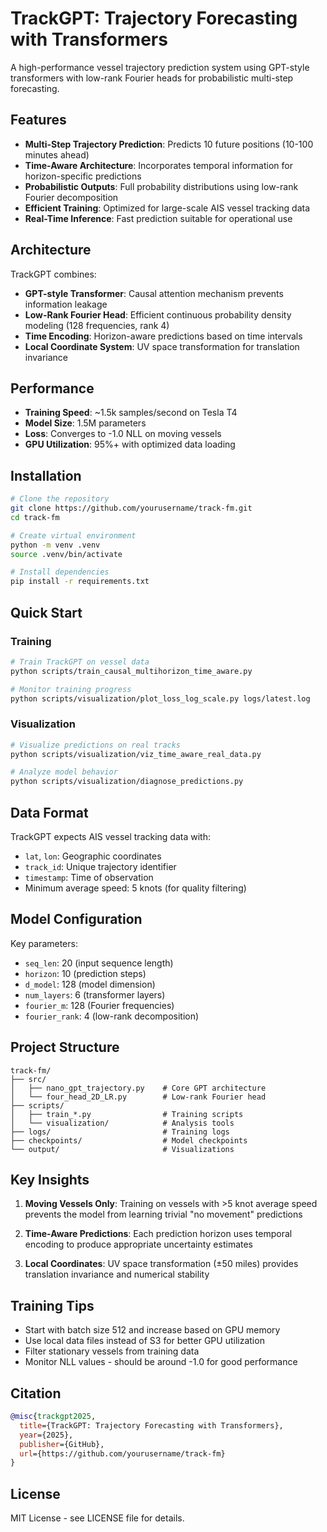 # TrackGPT: Trajectory Forecasting with Transformers

A high-performance vessel trajectory prediction system using GPT-style transformers with low-rank Fourier heads for probabilistic multi-step forecasting.

## Features

- **Multi-Step Trajectory Prediction**: Predicts 10 future positions (10-100 minutes ahead)
- **Time-Aware Architecture**: Incorporates temporal information for horizon-specific predictions
- **Probabilistic Outputs**: Full probability distributions using low-rank Fourier decomposition
- **Efficient Training**: Optimized for large-scale AIS vessel tracking data
- **Real-Time Inference**: Fast prediction suitable for operational use

## Architecture

TrackGPT combines:
- **GPT-style Transformer**: Causal attention mechanism prevents information leakage
- **Low-Rank Fourier Head**: Efficient continuous probability density modeling (128 frequencies, rank 4)
- **Time Encoding**: Horizon-aware predictions based on time intervals
- **Local Coordinate System**: UV space transformation for translation invariance

## Performance

- **Training Speed**: ~1.5k samples/second on Tesla T4
- **Model Size**: 1.5M parameters
- **Loss**: Converges to -1.0 NLL on moving vessels
- **GPU Utilization**: 95%+ with optimized data loading

## Installation

```bash
# Clone the repository
git clone https://github.com/yourusername/track-fm.git
cd track-fm

# Create virtual environment
python -m venv .venv
source .venv/bin/activate

# Install dependencies
pip install -r requirements.txt
```

## Quick Start

### Training

```bash
# Train TrackGPT on vessel data
python scripts/train_causal_multihorizon_time_aware.py

# Monitor training progress
python scripts/visualization/plot_loss_log_scale.py logs/latest.log
```

### Visualization

```bash
# Visualize predictions on real tracks
python scripts/visualization/viz_time_aware_real_data.py

# Analyze model behavior
python scripts/visualization/diagnose_predictions.py
```

## Data Format

TrackGPT expects AIS vessel tracking data with:
- `lat`, `lon`: Geographic coordinates
- `track_id`: Unique trajectory identifier  
- `timestamp`: Time of observation
- Minimum average speed: 5 knots (for quality filtering)

## Model Configuration

Key parameters:
- `seq_len`: 20 (input sequence length)
- `horizon`: 10 (prediction steps)
- `d_model`: 128 (model dimension)
- `num_layers`: 6 (transformer layers)
- `fourier_m`: 128 (Fourier frequencies)
- `fourier_rank`: 4 (low-rank decomposition)

## Project Structure

```
track-fm/
├── src/
│   ├── nano_gpt_trajectory.py    # Core GPT architecture
│   └── four_head_2D_LR.py        # Low-rank Fourier head
├── scripts/
│   ├── train_*.py                # Training scripts
│   └── visualization/            # Analysis tools
├── logs/                         # Training logs
├── checkpoints/                  # Model checkpoints
└── output/                       # Visualizations
```

## Key Insights

1. **Moving Vessels Only**: Training on vessels with >5 knot average speed prevents the model from learning trivial "no movement" predictions

2. **Time-Aware Predictions**: Each prediction horizon uses temporal encoding to produce appropriate uncertainty estimates

3. **Local Coordinates**: UV space transformation (±50 miles) provides translation invariance and numerical stability

## Training Tips

- Start with batch size 512 and increase based on GPU memory
- Use local data files instead of S3 for better GPU utilization
- Filter stationary vessels from training data
- Monitor NLL values - should be around -1.0 for good performance

## Citation

```bibtex
@misc{trackgpt2025,
  title={TrackGPT: Trajectory Forecasting with Transformers},
  year={2025},
  publisher={GitHub},
  url={https://github.com/yourusername/track-fm}
}
```

## License

MIT License - see LICENSE file for details.